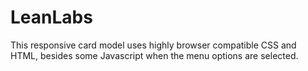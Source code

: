 # LeanLabs
This responsive card model uses highly browser compatible CSS and HTML, besides some Javascript when the menu options are selected.
